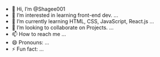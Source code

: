 - 👋 Hi, I’m @Shagee001
- 👀 I’m interested in learning front-end dev. ...
- 🌱 I’m currently learning HTML, CSS, JavaScript, React.js ...
- 💞️ I’m looking to collaborate on Projects. ...
- 📫 How to reach me ...
- 😄 Pronouns: ...
- ⚡ Fun fact: ...

<!---
Shagee001/Shagee001 is a ✨ special ✨ repository because its `README.md` (this file) appears on your GitHub profile.
You can click the Preview link to take a look at your changes.
--->
